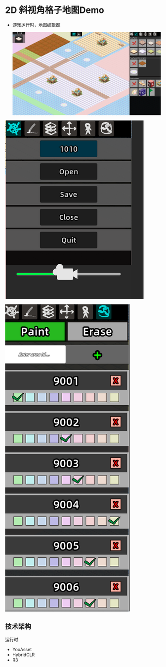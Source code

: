 # 2D 斜视角格子地图Demo

* 游戏运行时，地图编辑器

  ![img](Capture/1.png)

![img](Capture/2.png)

![img](Capture/3.png)

## 技术架构
运行时

* YooAsset
* HybridCLR
* R3

